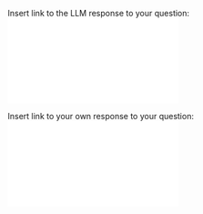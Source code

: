 Insert link to the LLM response to your question:
![@](steps/response.3bc14404.md)

Insert link to your own response to your question:
![@](steps/_.8c2ad6b3.md)

